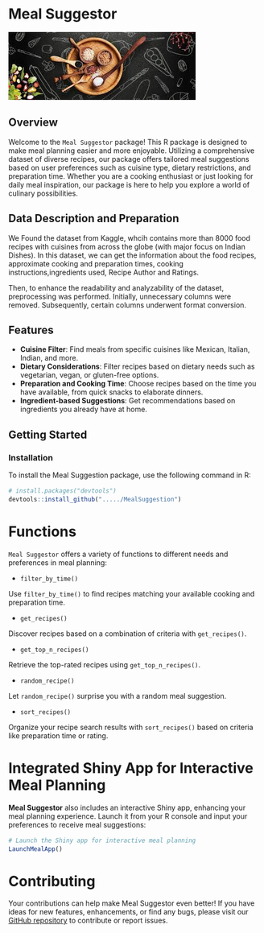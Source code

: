 

# Meal Suggestor


![](man/figures/meal.jpg)


## Overview

Welcome to the `Meal Suggestor` package! This R package is designed to make meal planning easier and more enjoyable. Utilizing a comprehensive dataset of diverse recipes, our package offers tailored meal suggestions based on user preferences such as cuisine type, dietary restrictions, and preparation time. Whether you are a cooking enthusiast or just looking for daily meal inspiration, our package is here to help you explore a world of culinary possibilities.

## Data Description and Preparation

We Found the dataset from Kaggle, whcih contains more than 8000 food recipes with cuisines from across the globe (with major focus on Indian Dishes). In this dataset, we can get the information about the food recipes, approximate cooking and preparation times, cooking instructions,ingredients used, Recipe Author and Ratings.

Then, to enhance the readability and analyzability of the dataset, preprocessing was performed. Initially, unnecessary columns were removed. Subsequently, certain columns underwent format conversion.

## Features

- **Cuisine Filter**: Find meals from specific cuisines like Mexican, Italian, Indian, and more.
- **Dietary Considerations**: Filter recipes based on dietary needs such as vegetarian, vegan, or gluten-free options.
- **Preparation and Cooking Time**: Choose recipes based on the time you have available, from quick snacks to elaborate dinners.
- **Ingredient-based Suggestions**: Get recommendations based on ingredients you already have at home.

## Getting Started

### Installation

To install the Meal Suggestion package, use the following command in R:

```r
# install.packages("devtools")
devtools::install_github("...../MealSuggestion")
```

# Functions

`Meal Suggestor` offers a variety of functions to different needs and preferences in meal planning:

- `filter_by_time()`

Use `filter_by_time()` to find recipes matching your available cooking and preparation time.

- `get_recipes()`

Discover recipes based on a combination of criteria with `get_recipes()`.


- `get_top_n_recipes()`

Retrieve the top-rated recipes using `get_top_n_recipes()`.

- `random_recipe()`

Let `random_recipe()` surprise you with a random meal suggestion.


- `sort_recipes()`

Organize your recipe search results with `sort_recipes()` based on criteria like preparation time or rating.



# Integrated Shiny App for Interactive Meal Planning

**Meal Suggestor** also includes an interactive Shiny app, enhancing your meal planning experience. Launch it from your R console and input your preferences to receive meal suggestions:

```r
# Launch the Shiny app for interactive meal planning
LaunchMealApp()
```

# Contributing

Your contributions can help make Meal Suggestor even better! If you have ideas for new features, enhancements, or find any bugs, please visit our [GitHub repository](https://github.com/ptds2023/Mealsuggestor) to contribute or report issues. 



